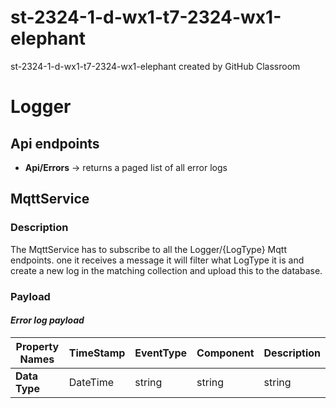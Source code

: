 # st-2324-1-d-wx1-t7-2324-wx1-elephant
st-2324-1-d-wx1-t7-2324-wx1-elephant created by GitHub Classroom
# Logger
## Api endpoints
- **Api/Errors** -> returns a paged list of all error logs

## MqttService
### Description
The MqttService has to subscribe to all the Logger/{LogType} Mqtt endpoints. one it receives a message it will filter what LogType it is and create a new log in the matching collection and upload this to the database.
### Payload
#### *Error log payload*
**Property Names** | TimeStamp | EventType | Component | Description
-------------- | --------- | --------- | --------- | ----------
**Data Type** | DateTime | string | string | string

